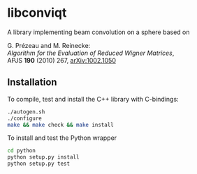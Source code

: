 # libconviqt

A library implementing beam convolution on a sphere based on

G. Prézeau and M. Reinecke:  
*Algorithm for the Evaluation of Reduced Wigner Matrices*,  
APJS **190** (2010) 267, [arXiv:1002.1050](https://arxiv.org/abs/1002.1050)  

## Installation

To compile, test and install the C++ library with C-bindings:
```bash
./autogen.sh
./configure
make && make check && make install
```

To install and test the Python wrapper
```bash
cd python
python setup.py install
python setup.py test
```
